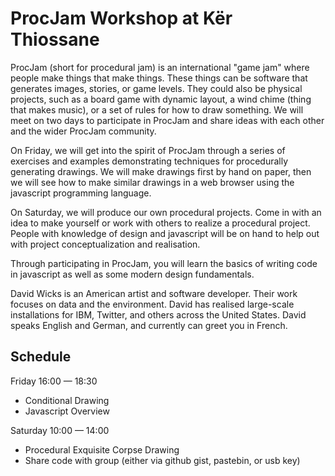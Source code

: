 # ProcJam Workshop at Kër Thiossane

ProcJam (short for procedural jam) is an international "game jam" where people make things that make things. These things can be software that generates images, stories, or game levels. They could also be physical projects, such as a board game with dynamic layout, a wind chime (thing that makes music), or a set of rules for how to draw something. We will meet on two days to participate in ProcJam and share ideas with each other and the wider ProcJam community.

On Friday, we will get into the spirit of ProcJam through a series of exercises and examples demonstrating techniques for procedurally generating drawings. We will make drawings first by hand on paper, then we will see how to make similar drawings in a web browser using the javascript programming language.

On Saturday, we will produce our own procedural projects. Come in with an idea to make yourself or work with others to realize a procedural project. People with knowledge of design and javascript will be on hand to help out with project conceptualization and realisation.

Through participating in ProcJam, you will learn the basics of writing code in javascript as well as some modern design fundamentals.

David Wicks is an American artist and software developer. Their work focuses on data and the environment. David has realised large-scale installations for IBM, Twitter, and others across the United States. David speaks English and German, and currently can greet you in French.

## Schedule

Friday 16:00 — 18:30
- Conditional Drawing
- Javascript Overview

Saturday 10:00 — 14:00
- Procedural Exquisite Corpse Drawing
- Share code with group (either via github gist, pastebin, or usb key)
